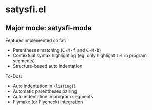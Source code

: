 # satysfi.el
## Major mode: satysfi-mode

Features implemented so far:
- Parentheses matching (<kbd>C-M-f</kbd> and <kbd>C-M-b</kbd>)
- Contextual syntax highlighting (eg. only highlight `let` in program segments)
- Structure-based auto indentation

To-Dos:
- Auto indentation in `\listing{}`
- Automatic parentheses pairing
- Auto indentation in program segments
- Flymake (or Flycheck) integration
